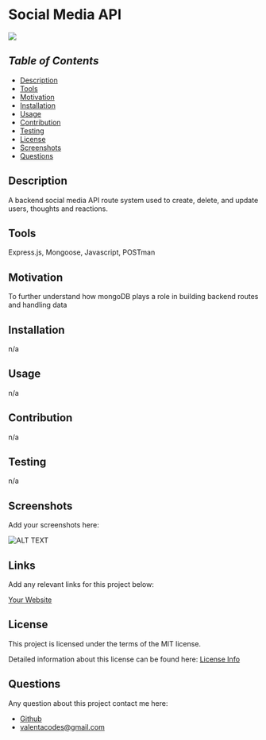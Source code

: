 # Social Media API

<a href="https://choosealicense.com/licenses/mit">
<img src="https://img.shields.io/badge/License-MIT-blue" />
</a>

## *Table of Contents*

- [Description](#description)
- [Tools](#tools)
- [Motivation](#motivation)
- [Installation](#installation)
- [Usage](#usage)
- [Contribution](#contribution)
- [Testing](#testing)
- [License](#license)
- [Screenshots](#screenshots)
- [Questions](#questions)

## **Description**

  A backend social media API route system used to create, delete, and update users, thoughts and reactions.

## **Tools**

  Express.js, Mongoose, Javascript, POSTman

## **Motivation**

  To further understand how mongoDB plays a role in building backend routes and handling data

## **Installation**
  
  n/a

## **Usage**

  n/a

## **Contribution**

  n/a
  
## **Testing**

  n/a

## **Screenshots**

  Add your screenshots here:

  ![ALT TEXT](URL)

## **Links**
  
  Add any relevant links for this project below:

  [Your Website](URL)

## License

  This project is licensed under the terms of the MIT license.

  Detailed information about this license can be found here: [License Info](https://choosealicense.com/licenses/mit)

## Questions

  Any question about this project contact me here:

- [Github](https://github.com/valentacodes)
- <valentacodes@gmail.com>
  